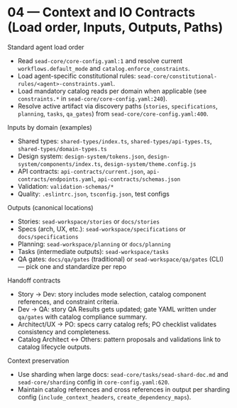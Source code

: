 # 04 — Context and IO Contracts (Load order, Inputs, Outputs, Paths)

Standard agent load order
- Read `sead-core/core-config.yaml:1` and resolve current `workflows.default_mode` and `catalog.enforce_constraints`.
- Load agent-specific constitutional rules: `sead-core/constitutional-rules/<agent>-constraints.yaml`.
- Load mandatory catalog reads per domain when applicable (see `constraints.*` in `sead-core/core-config.yaml:240`).
- Resolve active artifact via discovery paths (`stories`, `specifications`, `planning`, `tasks`, `qa_gates`) from `sead-core/core-config.yaml:400`.

Inputs by domain (examples)
- Shared types: `shared-types/index.ts`, `shared-types/api-types.ts`, `shared-types/domain-types.ts`
- Design system: `design-system/tokens.json`, `design-system/components/index.ts`, `design-system/theme.config.js`
- API contracts: `api-contracts/current.json`, `api-contracts/endpoints.yaml`, `api-contracts/schemas.json`
- Validation: `validation-schemas/*`
- Quality: `.eslintrc.json`, `tsconfig.json`, test configs

Outputs (canonical locations)
- Stories: `sead-workspace/stories` or `docs/stories`
- Specs (arch, UX, etc.): `sead-workspace/specifications` or `docs/specifications`
- Planning: `sead-workspace/planning` or `docs/planning`
- Tasks (intermediate outputs): `sead-workspace/tasks`
- QA gates: `docs/qa/gates` (traditional) or `sead-workspace/qa/gates` (CLI) — pick one and standardize per repo

Handoff contracts
- Story → Dev: story includes mode selection, catalog component references, and constraint criteria.
- Dev → QA: story QA Results gets updated; gate YAML written under `qa/gates` with catalog compliance summary.
- Architect/UX → PO: specs carry catalog refs; PO checklist validates consistency and completeness.
- Catalog Architect ↔ Others: pattern proposals and validations link to catalog lifecycle outputs.

Context preservation
- Use sharding when large docs: `sead-core/tasks/sead-shard-doc.md` and `sead-core/sharding` config in `core-config.yaml:620`.
- Maintain catalog references and cross references in output per sharding config (`include_context_headers`, `create_dependency_maps`).

